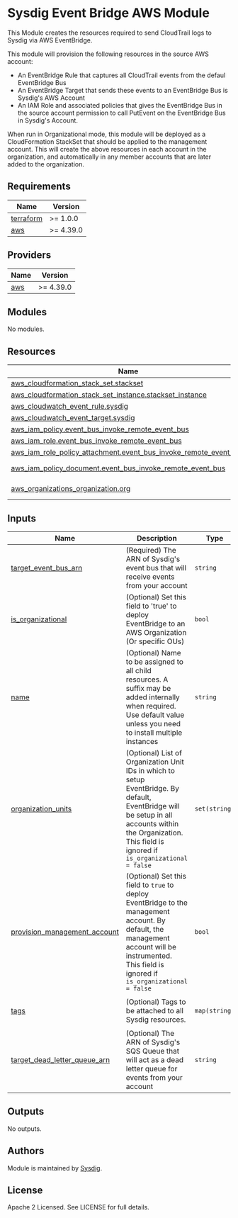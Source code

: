 # Sysdig Event Bridge AWS Module

This Module creates the resources required to send CloudTrail logs to Sysdig via AWS EventBridge.

This module will provision the following resources in the source AWS account:

- An EventBridge Rule that captures all CloudTrail events from the defaul EventBridge Bus
- An EventBridge Target that sends these events to an EventBridge Bus is Sysdig's AWS Account
- An IAM Role and associated policies that gives the EventBridge Bus in the source account permission to call PutEvent on the EventBridge Bus in Sysdig's Account.

When run in Organizational mode, this module will be deployed as a CloudFormation StackSet that should be applied to the management account. This will create the above resources in each account in the organization, and automatically in any member accounts that are later added to the organization.


<!-- BEGINNING OF PRE-COMMIT-TERRAFORM DOCS HOOK -->
## Requirements

| Name | Version |
|------|---------|
| <a name="requirement_terraform"></a> [terraform](#requirement\_terraform) | >= 1.0.0 |
| <a name="requirement_aws"></a> [aws](#requirement\_aws) | >= 4.39.0 |

## Providers

| Name | Version |
|------|---------|
| <a name="provider_aws"></a> [aws](#provider\_aws) | >= 4.39.0 |

## Modules

No modules.

## Resources

| Name | Type |
|------|------|
| [aws_cloudformation_stack_set.stackset](https://registry.terraform.io/providers/hashicorp/aws/latest/docs/resources/cloudformation_stack_set) | resource |
| [aws_cloudformation_stack_set_instance.stackset_instance](https://registry.terraform.io/providers/hashicorp/aws/latest/docs/resources/cloudformation_stack_set_instance) | resource |
| [aws_cloudwatch_event_rule.sysdig](https://registry.terraform.io/providers/hashicorp/aws/latest/docs/resources/cloudwatch_event_rule) | resource |
| [aws_cloudwatch_event_target.sysdig](https://registry.terraform.io/providers/hashicorp/aws/latest/docs/resources/cloudwatch_event_target) | resource |
| [aws_iam_policy.event_bus_invoke_remote_event_bus](https://registry.terraform.io/providers/hashicorp/aws/latest/docs/resources/iam_policy) | resource |
| [aws_iam_role.event_bus_invoke_remote_event_bus](https://registry.terraform.io/providers/hashicorp/aws/latest/docs/resources/iam_role) | resource |
| [aws_iam_role_policy_attachment.event_bus_invoke_remote_event_bus](https://registry.terraform.io/providers/hashicorp/aws/latest/docs/resources/iam_role_policy_attachment) | resource |
| [aws_iam_policy_document.event_bus_invoke_remote_event_bus](https://registry.terraform.io/providers/hashicorp/aws/latest/docs/data-sources/iam_policy_document) | data source |
| [aws_organizations_organization.org](https://registry.terraform.io/providers/hashicorp/aws/latest/docs/data-sources/organizations_organization) | data source |

## Inputs

| Name | Description | Type | Default | Required |
|------|-------------|------|---------|:--------:|
| <a name="input_target_event_bus_arn"></a> [target\_event\_bus\_arn](#input\_target\_event\_bus\_arn) | (Required) The ARN of Sysdig's event bus that will receive events from your account | `string` | n/a | yes |
| <a name="input_is_organizational"></a> [is\_organizational](#input\_is\_organizational) | (Optional) Set this field to 'true' to deploy EventBridge to an AWS Organization (Or specific OUs) | `bool` | `false` | no |
| <a name="input_name"></a> [name](#input\_name) | (Optional) Name to be assigned to all child resources. A suffix may be added internally when required. Use default value unless you need to install multiple instances | `string` | `"sysdig"` | no |
| <a name="input_organization_units"></a> [organization\_units](#input\_organization\_units) | (Optional) List of Organization Unit IDs in which to setup EventBridge. By default, EventBridge will be setup in all accounts within the Organization. This field is ignored if `is_organizational = false` | `set(string)` | `[]` | no |
| <a name="input_provision_management_account"></a> [provision\_management\_account](#input\_provision\_management\_account) | (Optional) Set this field to `true` to deploy EventBridge to the management account. By default, the management account will be instrumented. This field is ignored if `is_organizational = false` | `bool` | `true` | no |
| <a name="input_tags"></a> [tags](#input\_tags) | (Optional) Tags to be attached to all Sysdig resources. | `map(string)` | <pre>{<br>  "product": "sysdig"<br>}</pre> | no |
| <a name="input_target_dead_letter_queue_arn"></a> [target\_dead\_letter\_queue\_arn](#input\_target\_dead\_letter\_queue\_arn) | (Optional) The ARN of Sysdig's SQS Queue that will act as a dead letter queue for events from your account | `string` | `""` | no |

## Outputs

No outputs.
<!-- END OF PRE-COMMIT-TERRAFORM DOCS HOOK -->

## Authors

Module is maintained by [Sysdig](https://sysdig.com).

## License

Apache 2 Licensed. See LICENSE for full details.
